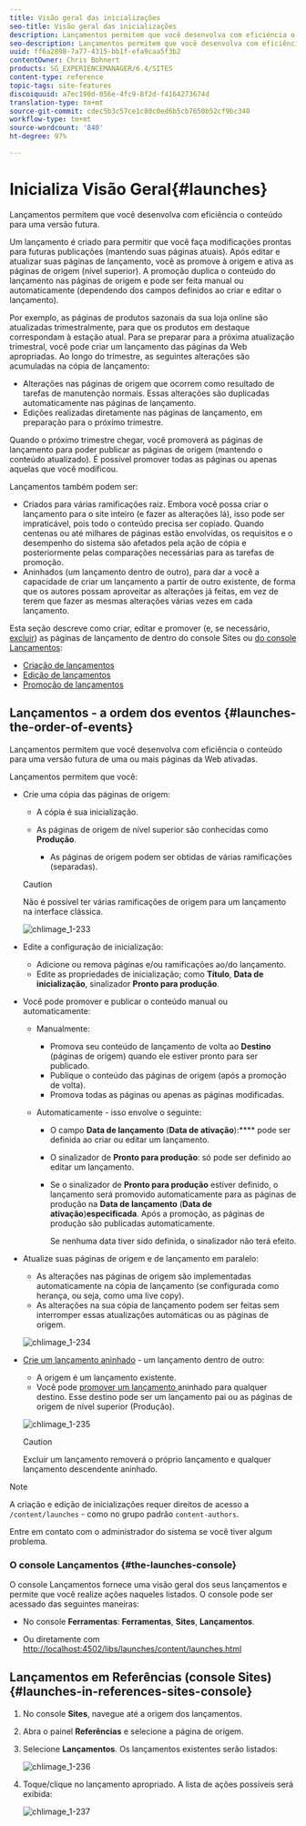 ```yaml
---
title: Visão geral das inicializações
seo-title: Visão geral das inicializações
description: Lançamentos permitem que você desenvolva com eficiência o conteúdo para uma versão futura. Eles permitem que você faça alterações prontas para publicação futura, mantendo ao mesmo tempo suas páginas atuais
seo-description: Lançamentos permitem que você desenvolva com eficiência o conteúdo para uma versão futura. Eles permitem que você faça alterações prontas para publicação futura, mantendo ao mesmo tempo suas páginas atuais
uuid: ff6a2898-7a77-4315-bb1f-efa9caa5f3b2
contentOwner: Chris Bohnert
products: SG_EXPERIENCEMANAGER/6.4/SITES
content-type: reference
topic-tags: site-features
discoiquuid: a7ec190d-056e-4fc9-8f2d-f4164273674d
translation-type: tm+mt
source-git-commit: cdec5b3c57ce1c80c0ed6b5cb7650b52cf9bc340
workflow-type: tm+mt
source-wordcount: '840'
ht-degree: 97%

---
```



# Inicializa Visão Geral{#launches}

Lançamentos permitem que você desenvolva com eficiência o conteúdo para uma versão futura.

Um lançamento é criado para permitir que você faça modificações prontas para futuras publicações (mantendo suas páginas atuais). Após editar e atualizar suas páginas de lançamento, você as promove à origem e ativa as páginas de origem (nível superior). A promoção duplica o conteúdo do lançamento nas páginas de origem e pode ser feita manual ou automaticamente (dependendo dos campos definidos ao criar e editar o lançamento).

Por exemplo, as páginas de produtos sazonais da sua loja online são atualizadas trimestralmente, para que os produtos em destaque correspondam à estação atual. Para se preparar para a próxima atualização trimestral, você pode criar um lançamento das páginas da Web apropriadas. Ao longo do trimestre, as seguintes alterações são acumuladas na cópia de lançamento:

* Alterações nas páginas de origem que ocorrem como resultado de tarefas de manutenção normais. Essas alterações são duplicadas automaticamente nas páginas de lançamento.
* Edições realizadas diretamente nas páginas de lançamento, em preparação para o próximo trimestre.

Quando o próximo trimestre chegar, você promoverá as páginas de lançamento para poder publicar as páginas de origem (mantendo o conteúdo atualizado). É possível promover todas as páginas ou apenas aquelas que você modificou.

Lançamentos também podem ser:

* Criados para várias ramificações raiz. Embora você possa criar o lançamento para o site inteiro (e fazer as alterações lá), isso pode ser impraticável, pois todo o conteúdo precisa ser copiado. Quando centenas ou até milhares de páginas estão envolvidas, os requisitos e o desempenho do sistema são afetados pela ação de cópia e posteriormente pelas comparações necessárias para as tarefas de promoção.
* Aninhados (um lançamento dentro de outro), para dar a você a capacidade de criar um lançamento a partir de outro existente, de forma que os autores possam aproveitar as alterações já feitas, em vez de terem que fazer as mesmas alterações várias vezes em cada lançamento.

Esta seção descreve como criar, editar e promover (e, se necessário, [excluir](/help/sites-authoring/launches-creating.md#deleting-a-launch)) as páginas de lançamento de dentro do console Sites ou [do console Lançamentos](#the-launches-console):

* [Criação de lançamentos](/help/sites-authoring/launches-creating.md)
* [Edição de lançamentos](/help/sites-authoring/launches-editing.md)
* [Promoção de lançamentos](/help/sites-authoring/launches-promoting.md)

## Lançamentos - a ordem dos eventos {#launches-the-order-of-events}

Lançamentos permitem que você desenvolva com eficiência o conteúdo para uma versão futura de uma ou mais páginas da Web ativadas.

Lançamentos permitem que você:

* Crie uma cópia das páginas de origem:

   * A cópia é sua inicialização.
   * As páginas de origem de nível superior são conhecidas como **Produção**.

      * As páginas de origem podem ser obtidas de várias ramificações (separadas).
   >[!CAUTION]
   >
   >Não é possível ter várias ramificações de origem para um lançamento na interface clássica.

   ![chlimage_1-233](assets/chlimage_1-233.png)

* Edite a configuração de inicialização:

   * Adicione ou remova páginas e/ou ramificações ao/do lançamento.
   * Edite as propriedades de inicialização; como **Título**, **Data de inicialização**, sinalizador **Pronto para produção**.

* Você pode promover e publicar o conteúdo manual ou automaticamente:

   * Manualmente:

      * Promova seu conteúdo de lançamento de volta ao **Destino** (páginas de origem) quando ele estiver pronto para ser publicado.
      * Publique o conteúdo das páginas de origem (após a promoção de volta).
      * Promova todas as páginas ou apenas as páginas modificadas.
   * Automaticamente - isso envolve o seguinte:

      * O campo **Data de lançamento** (**Data de ativação**):**** pode ser definida ao criar ou editar um lançamento.
      * O sinalizador de **Pronto para produção**: só pode ser definido ao editar um lançamento.
      * Se o sinalizador de **Pronto para produção** estiver definido, o lançamento será promovido automaticamente para as páginas de produção na **Data de lançamento** (**Data de ativação**)**especificada**. Após a promoção, as páginas de produção são publicadas automaticamente.

         Se nenhuma data tiver sido definida, o sinalizador não terá efeito.


* Atualize suas páginas de origem e de lançamento em paralelo:

   * As alterações nas páginas de origem são implementadas automaticamente na cópia de lançamento (se configurada como herança, ou seja, como uma live copy).
   * As alterações na sua cópia de lançamento podem ser feitas sem interromper essas atualizações automáticas ou as páginas de origem.

   ![chlimage_1-234](assets/chlimage_1-234.png)

* [Crie um lançamento aninhado](/help/sites-authoring/launches-creating.md#creating-a-nested-launch) - um lançamento dentro de outro:

   * A origem é um lançamento existente.
   * Você pode [promover um lançamento ](/help/sites-authoring/launches-promoting.md#promoting-a-nested-launch)aninhado para qualquer destino. Esse destino pode ser um lançamento pai ou as páginas de origem de nível superior (Produção).

   ![chlimage_1-235](assets/chlimage_1-235.png)

   >[!CAUTION]
   >
   >Excluir um lançamento removerá o próprio lançamento e qualquer lançamento descendente aninhado.

>[!NOTE]
>
>A criação e edição de inicializações requer direitos de acesso a `/content/launches` - como no grupo padrão `content-authors`.
>
>Entre em contato com o administrador do sistema se você tiver algum problema.

### O console Lançamentos {#the-launches-console}

O console Lançamentos fornece uma visão geral dos seus lançamentos e permite que você realize ações naqueles listados. O console pode ser acessado das seguintes maneiras:

* No console **Ferramentas**: **Ferramentas**, **Sites**, **Lançamentos**.

* Ou diretamente com [http://localhost:4502/libs/launches/content/launches.html](http://localhost:4502/libs/launches/content/launches.html)

## Lançamentos em Referências (console Sites) {#launches-in-references-sites-console}

1. No console **Sites**, navegue até a origem dos lançamentos.
1. Abra o painel **Referências** e selecione a página de origem.
1. Selecione **Lançamentos**. Os lançamentos existentes serão listados:

   ![chlimage_1-236](assets/chlimage_1-236.png)

1. Toque/clique no lançamento apropriado. A lista de ações possíveis será exibida:

   ![chlimage_1-237](assets/chlimage_1-237.png)

